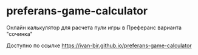 # preferans-game-calculator

Онлайн калькулятор для расчета пули игры в Преферанс варианта "сочинка"

Доступно по ссылке https://ivan-bir.github.io/preferans-game-calculator
